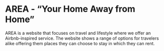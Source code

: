 # AREA - “Your Home Away from Home”

AREA is a website that focuses on travel and lifestyle where we offer an Airbnb-inspired service. The website shows a range of options for travelers alike offering them places they can choose to stay in which they can rent.  
